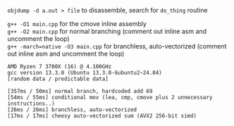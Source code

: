 `objdump -d a.out > file` to disassemble, search for `do_thing` routine

`g++ -O1 main.cpp` for the cmove inline assembly\
`g++ -O2 main.cpp` for normal branching (comment out inline asm and uncomment the loop)\
`g++ -march=native -O3 main.cpp` for branchless, auto-vectorized (comment out inline asm and uncomment the loop)

```
AMD Ryzen 7 3700X (16) @ 4.100GHz
gcc version 13.3.0 (Ubuntu 13.3.0-6ubuntu2~24.04)
[random data / predictable data]

[357ms / 50ms] normal branch, hardcoded add 69
[54ms / 55ms] conditional mov (lea, cmp, cmove plus 2 unnecessary instructions..)
[26ms / 26ms] branchless, auto-vectorized
[17ms / 17ms] cheesy auto-vectorized sum (AVX2 256-bit simd)
```
